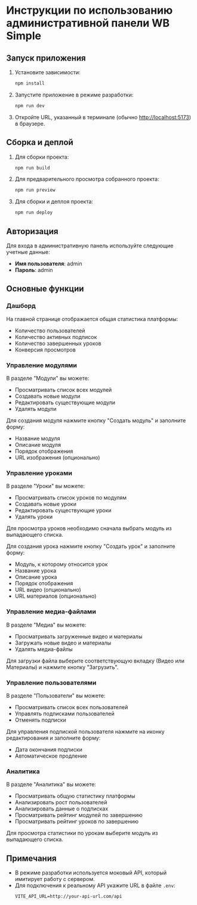 # Инструкции по использованию административной панели WB Simple

## Запуск приложения

1. Установите зависимости:
   ```bash
   npm install
   ```

2. Запустите приложение в режиме разработки:
   ```bash
   npm run dev
   ```

3. Откройте URL, указанный в терминале (обычно [http://localhost:5173](http://localhost:5173)) в браузере.

## Сборка и деплой

1. Для сборки проекта:
   ```bash
   npm run build
   ```

2. Для предварительного просмотра собранного проекта:
   ```bash
   npm run preview
   ```

3. Для сборки и деплоя проекта:
   ```bash
   npm run deploy
   ```

## Авторизация

Для входа в административную панель используйте следующие учетные данные:

- **Имя пользователя**: admin
- **Пароль**: admin

## Основные функции

### Дашборд

На главной странице отображается общая статистика платформы:
- Количество пользователей
- Количество активных подписок
- Количество завершенных уроков
- Конверсия просмотров

### Управление модулями

В разделе "Модули" вы можете:
- Просматривать список всех модулей
- Создавать новые модули
- Редактировать существующие модули
- Удалять модули

Для создания модуля нажмите кнопку "Создать модуль" и заполните форму:
- Название модуля
- Описание модуля
- Порядок отображения
- URL изображения (опционально)

### Управление уроками

В разделе "Уроки" вы можете:
- Просматривать список уроков по модулям
- Создавать новые уроки
- Редактировать существующие уроки
- Удалять уроки

Для просмотра уроков необходимо сначала выбрать модуль из выпадающего списка.

Для создания урока нажмите кнопку "Создать урок" и заполните форму:
- Модуль, к которому относится урок
- Название урока
- Описание урока
- Порядок отображения
- URL видео (опционально)
- URL материалов (опционально)

### Управление медиа-файлами

В разделе "Медиа" вы можете:
- Просматривать загруженные видео и материалы
- Загружать новые видео и материалы
- Удалять медиа-файлы

Для загрузки файла выберите соответствующую вкладку (Видео или Материалы) и нажмите кнопку "Загрузить".

### Управление пользователями

В разделе "Пользователи" вы можете:
- Просматривать список всех пользователей
- Управлять подписками пользователей
- Отменять подписки

Для управления подпиской пользователя нажмите на иконку редактирования и заполните форму:
- Дата окончания подписки
- Автоматическое продление

### Аналитика

В разделе "Аналитика" вы можете:
- Просматривать общую статистику платформы
- Анализировать рост пользователей
- Анализировать данные о подписках
- Просматривать рейтинг модулей по завершению
- Просматривать рейтинг уроков по завершению

Для просмотра статистики по урокам выберите модуль из выпадающего списка.

## Примечания

- В режиме разработки используется моковый API, который имитирует работу с сервером.
- Для подключения к реальному API укажите URL в файле `.env`:
  ```
  VITE_API_URL=http://your-api-url.com/api
  ``` 